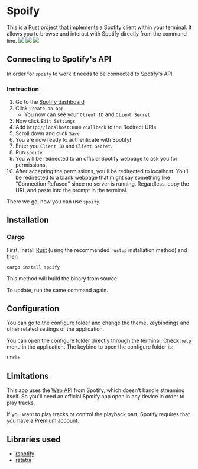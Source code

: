 # Spoify

This is a Rust project that implements a Spotify client within your terminal. It allows you to browse and interact with Spotify directly from the command line.
![](screenshots/idle_state_spoify.png)
![](screenshots/liked_song_spoify.png)
![](screenshots/search_spoify.png)

## Connecting to Spotify's API

In order for `spoify` to work it needs to be connected to Spotify's API.

### Instruction

1. Go to the [Spotify dashboard](https://developer.spotify.com/dashboard/applications)
2. Click `Create an app`
   - You now can see your `Client ID` and `Client Secret`
3. Now click `Edit Settings`
4. Add `http://localhost:8888/callback` to the Redirect URIs
5. Scroll down and click `Save`
6. You are now ready to authenticate with Spotify!
7. Enter you `Client ID` and `Client Secret`.
8. Run `spoify`
9. You will be redirected to an official Spotify webpage to ask you for permissions.
10. After accepting the permissions, you'll be redirected to localhost. You'll be redirected to a blank webpage that might say something like "Connection Refused" since no server is running. Regardless, copy the URL and paste into the prompt in the terminal.

There we go, now you can use `spoify`.

## Installation

### Cargo

First, install [Rust](https://www.rust-lang.org/tools/install) (using the recommended `rustup` installation method) and then

```bash
cargo install spoify
```

This method will build the binary from source.

To update, run the same command again.

## Configuration

You can go to the configure folder and change the theme, keybindings and other related settings of the application.

You can open the configure folder directly through the terminal. Check `help` menu in the application.
The keybind to open the configure folder is:

```
Ctrl+`
```

## Limitations

This app uses the [Web API](https://developer.spotify.com/documentation/web-api/) from Spotify, which doesn't handle streaming itself. So you'll need an official Spotify app open in any device in order to play tracks.

If you want to play tracks or control the playback part, Spotify requires that you have a Premium account.

## Libraries used

- [rspotify](https://github.com/ramsayleung/rspotify)
- [ratatui](https://github.com/ratatui-org/ratatui)
